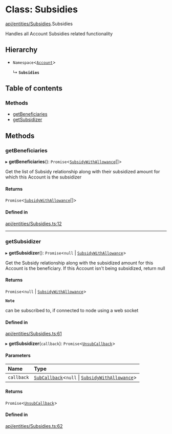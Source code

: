# Class: Subsidies

[api/entities/Subsidies](../wiki/api.entities.Subsidies).Subsidies

Handles all Account Subsidies related functionality

## Hierarchy

- `Namespace`\<[`Account`](../wiki/api.entities.Account.Account)\>

  ↳ **`Subsidies`**

## Table of contents

### Methods

- [getBeneficiaries](../wiki/api.entities.Subsidies.Subsidies#getbeneficiaries)
- [getSubsidizer](../wiki/api.entities.Subsidies.Subsidies#getsubsidizer)

## Methods

### getBeneficiaries

▸ **getBeneficiaries**(): `Promise`\<[`SubsidyWithAllowance`](../wiki/api.entities.Subsidy.types.SubsidyWithAllowance)[]\>

Get the list of Subsidy relationship along with their subsidized amount for which this Account is the subsidizer

#### Returns

`Promise`\<[`SubsidyWithAllowance`](../wiki/api.entities.Subsidy.types.SubsidyWithAllowance)[]\>

#### Defined in

[api/entities/Subsidies.ts:12](https://github.com/PolymeshAssociation/polymesh-sdk/blob/f8a937f04/src/api/entities/Subsidies.ts#L12)

___

### getSubsidizer

▸ **getSubsidizer**(): `Promise`\<``null`` \| [`SubsidyWithAllowance`](../wiki/api.entities.Subsidy.types.SubsidyWithAllowance)\>

Get the Subsidy relationship along with the subsidized amount for this Account is the beneficiary.
If this Account isn't being subsidized, return null

#### Returns

`Promise`\<``null`` \| [`SubsidyWithAllowance`](../wiki/api.entities.Subsidy.types.SubsidyWithAllowance)\>

**`Note`**

can be subscribed to, if connected to node using a web socket

#### Defined in

[api/entities/Subsidies.ts:61](https://github.com/PolymeshAssociation/polymesh-sdk/blob/f8a937f04/src/api/entities/Subsidies.ts#L61)

▸ **getSubsidizer**(`callback`): `Promise`\<[`UnsubCallback`](../wiki/api.entities.types#unsubcallback)\>

#### Parameters

| Name | Type |
| :------ | :------ |
| `callback` | [`SubCallback`](../wiki/api.entities.types#subcallback)\<``null`` \| [`SubsidyWithAllowance`](../wiki/api.entities.Subsidy.types.SubsidyWithAllowance)\> |

#### Returns

`Promise`\<[`UnsubCallback`](../wiki/api.entities.types#unsubcallback)\>

#### Defined in

[api/entities/Subsidies.ts:62](https://github.com/PolymeshAssociation/polymesh-sdk/blob/f8a937f04/src/api/entities/Subsidies.ts#L62)
